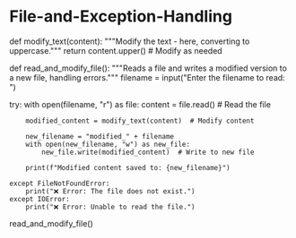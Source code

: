 # File-and-Exception-Handling

def modify_text(content):
    """Modify the text - here, converting to uppercase."""
    return content.upper()  # Modify as needed

def read_and_modify_file():
    """Reads a file and writes a modified version to a new file, handling errors."""
    filename = input("Enter the filename to read: ")

  try:
        with open(filename, "r") as file:
            content = file.read()  # Read the file

        modified_content = modify_text(content)  # Modify content

        new_filename = "modified_" + filename
        with open(new_filename, "w") as new_file:
            new_file.write(modified_content)  # Write to new file

        print(f"Modified content saved to: {new_filename}")

    except FileNotFoundError:
        print("❌ Error: The file does not exist.")
    except IOError:
        print("❌ Error: Unable to read the file.")

read_and_modify_file()
